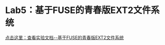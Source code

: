 # Lab5：基于FUSE的青春版EXT2文件系统



[点击这里：查看实验文档--基于FUSE的青春版EXT2文件系统](https://os-labs.pages.dev/lab5/part1/)

